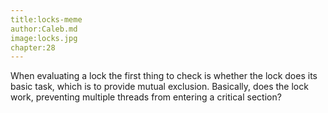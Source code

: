 ```yaml
---
title:locks-meme
author:Caleb.md
image:locks.jpg 
chapter:28 
---
```

When evaluating a lock the first thing to check is whether the lock does its basic task, which is to provide mutual exclusion. Basically, does the lock work, preventing multiple threads from entering a critical section?